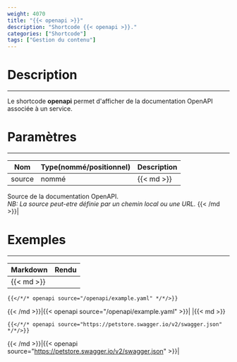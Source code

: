 ```yaml
---
weight: 4070
title: "{{< openapi >}}"
description: "Shortcode {{< openapi >}}."
categories: ["Shortcode"]
tags: ["Gestion du contenu"]
---
```


# Description
---

Le shortcode **openapi** permet d'afficher de la documentation OpenAPI associée à un service.

# Paramètres
---

| Nom | Type(nommé/positionnel) | Description |
| --- | ----------------------- | ----------- |
| source | nommé |{{< md >}}
Source de la documentation OpenAPI.  
*NB: La source peut-etre définie par un chemin local ou une URL.*
{{< /md >}}|

# Exemples
---

| Markdown | Rendu |
| -------- | ----- |
|{{< md >}}
```
{{</*/* openapi source="/openapi/example.yaml" */*/>}}
```
{{< /md >}}|{{< openapi source="/openapi/example.yaml" >}}|
|{{< md >}}
```
{{</*/* openapi source="https://petstore.swagger.io/v2/swagger.json" */*/>}}
```
{{< /md >}}|{{< openapi source="https://petstore.swagger.io/v2/swagger.json" >}}|
